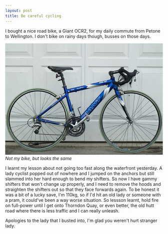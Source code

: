 ```yaml
---
layout: post
title: Be careful cycling
---
```


I bought a nice road bike, a Giant OCR2, for my daily commute from Petone to Wellington. I don't bike on rainy days though, busses on those days.

<img src="/images/ocr2.png" />
<cite>Not my bike, but looks the same</cite>

I learnt my lesson about not going too fast along the waterfront yesterday. A lady cyclist popped out of nowhere and I jumped on the anchors but still slammed into her hard enough to bend my shifters. So now I have gammy shifters that won't change up properly, and I need to remove the hoods and straighten the shifters out so that they face forwards again. To be honest it was a bit of a lucky save, I'm 110kg, so if I'd hit an old lady or someone with a pram, it could've been a way worse situation. So lessson learnt, hold fire on full-power until I get onto Thorndon Quay, or even better, the old hutt road where there is less traffic and I can really unleash.

Apologies to the lady that I busted into, I'm glad you weren't hurt stranger lady.